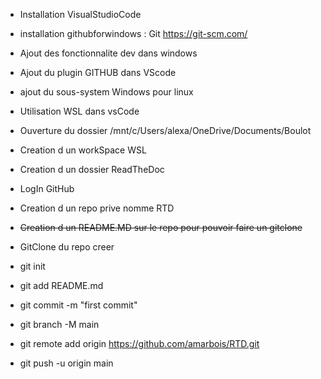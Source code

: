 * Installation VisualStudioCode
* installation githubforwindows : Git https://git-scm.com/
* Ajout des fonctionnalite dev dans windows
* Ajout du plugin GITHUB dans VScode
* ajout du sous-system Windows pour linux
* Utilisation WSL dans vsCode
* Ouverture du dossier /mnt/c/Users/alexa/OneDrive/Documents/Boulot
* Creation d un workSpace WSL
* Creation d un dossier ReadTheDoc

* LogIn GitHub
* Creation d un repo prive nomme RTD
* ~~Creation d un README.MD sur le repo pour pouvoir faire un gitclone~~
* GitClone du repo creer

* git init
* git add README.md
* git commit -m "first commit"
* git branch -M main
* git remote add origin https://github.com/amarbois/RTD.git
* git push -u origin main


